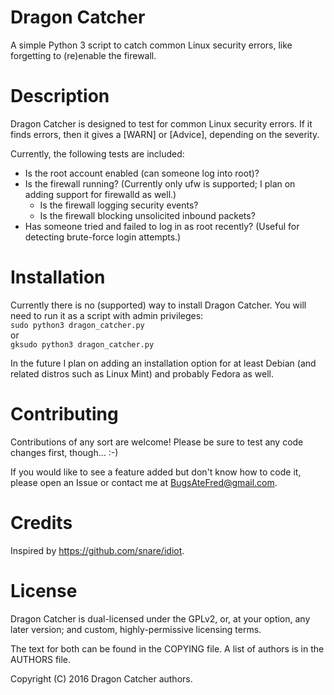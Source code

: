Dragon Catcher
==============

A simple Python 3 script to catch common Linux security errors, like forgetting
to (re)enable the firewall.

Description
===========
Dragon Catcher is designed to test for common Linux security errors. If it finds
errors, then it gives a [WARN] or [Advice], depending on the severity.

Currently, the following tests are included:
 - Is the root account enabled (can someone log into root)?
 - Is the firewall running? (Currently only ufw is supported; I plan on adding
	 support for firewalld as well.)
	 - Is the firewall logging security events?
	 - Is the firewall blocking unsolicited inbound packets?
 - Has someone tried and failed to log in as root recently? (Useful for
	 detecting brute-force login attempts.)  


Installation
============
Currently there is no (supported) way to install Dragon Catcher. You will need
to run it as a script with admin privileges:  
`sudo python3 dragon_catcher.py`  
or  
`gksudo python3 dragon_catcher.py`  

In the future I plan on adding an installation option for at least Debian (and
related distros such as Linux Mint) and probably Fedora as well.

Contributing
============
Contributions of any sort are welcome! Please be sure to test any code changes
first, though... :-)

If you would like to see a feature added but don't know how to code it, please
open an Issue or contact me at BugsAteFred@gmail.com.

Credits
=======
Inspired by https://github.com/snare/idiot.


License
=======
Dragon Catcher is dual-licensed under the GPLv2, or, at your option, any later
version; and custom, highly-permissive licensing terms.

The text for both can be found in the COPYING file. A list of authors is in the
AUTHORS file.

Copyright (C) 2016 Dragon Catcher authors.
